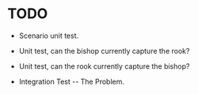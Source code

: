 # TODO

- Scenario unit test.
- Unit test, can the bishop currently capture the rook?
- Unit test, can the rook currently capture the bishop?

- Integration Test -- The Problem.
